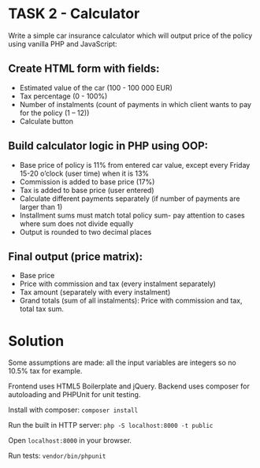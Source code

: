 # TASK 2 - Calculator

Write a simple car insurance calculator which will output price of the policy using vanilla PHP
and JavaScript:

## Create HTML form with fields:
* Estimated value of the car (100 - 100 000 EUR)
* Tax percentage (0 - 100%)
* Number of instalments (count of payments in which client wants to pay for the
policy (1 – 12))
* Calculate button

## Build calculator logic in PHP using OOP:
* Base price of policy is 11% from entered car value, except every Friday 15-20
o’clock (user time) when it is 13%
* Commission is added to base price (17%)
* Tax is added to base price (user entered)
* Calculate different payments separately (if number of payments are larger than 1)
* Installment sums must match total policy sum- pay attention to cases where sum
does not divide equally
* Output is rounded to two decimal places

## Final output (price matrix):
* Base price
* Price with commission and tax (every instalment separately)
* Tax amount (separately with every instalment)
* Grand totals (sum of all instalments): Price with commission and tax, total tax
sum.

# Solution

Some assumptions are made: all the input variables are integers so no 10.5% tax for example.

Frontend uses HTML5 Boilerplate and jQuery. Backend uses composer for autoloading and PHPUnit for unit testing.

Install with composer: ```composer install```

Run the built in HTTP server: ```php -S localhost:8000 -t public```

Open ```localhost:8000``` in your browser.

Run tests: ```vendor/bin/phpunit```
